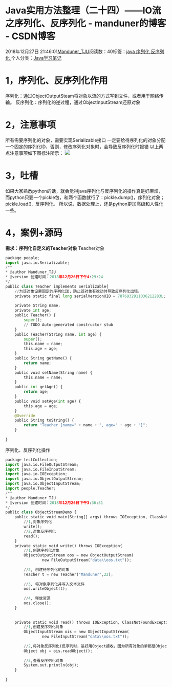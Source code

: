 
# Java实用方法整理（二十四）——IO流之序列化、反序列化 - manduner的博客 - CSDN博客


2018年12月27日 21:46:01[Manduner_TJU](https://me.csdn.net/manduner)阅读数：40标签：[java																](https://so.csdn.net/so/search/s.do?q=java&t=blog)[序列化																](https://so.csdn.net/so/search/s.do?q=序列化&t=blog)[反序列化																](https://so.csdn.net/so/search/s.do?q=反序列化&t=blog)[
							](https://so.csdn.net/so/search/s.do?q=序列化&t=blog)[
																					](https://so.csdn.net/so/search/s.do?q=java&t=blog)个人分类：[Java学习笔记																](https://blog.csdn.net/manduner/article/category/7486695)
[
																								](https://so.csdn.net/so/search/s.do?q=java&t=blog)


# 1，序列化、反序列化作用
序列化：通过ObjectOutputSteam将对象以流的方式写到文件，或者用于网络传输。
反序列化：序列化的逆过程，通过ObjectInputStream还原对象
# 2，注意事项
所有需要序列化的对象，需要实现Serializable接口
一定要给待序列化的对象分配一个固定的序列化ID，否则，修改序列化对象时，会导致反序列化时报错
以上两点注意事项如下图标注所示：
![](https://img-blog.csdnimg.cn/20181227213703363.png?x-oss-process=image/watermark,type_ZmFuZ3poZW5naGVpdGk,shadow_10,text_aHR0cHM6Ly9ibG9nLmNzZG4ubmV0L21hbmR1bmVy,size_16,color_FFFFFF,t_70)
# 3，吐槽
如果大家熟悉python的话，就会觉得java序列化与反序列化的操作真是好麻烦，而python只要一个pickle包，和两个函数就行了：pickle.dump()，序列化对象；pickle.load(),  反序列化。 所以说，数据处理上，还是python更加高级和人性化一些。
# 4，案例+源码
**需求：序列化自定义的Teacher对象**
Teacher对象
```python
package people;
import java.io.Serializable;
/**
* @author Manduner_TJU
* @version 创建时间：2018年12月26日下午4:29:24
*/
public class Teacher implements Serializable{
	//为该对象设置固定的序列化ID，防止该对象有改动时导致反序列化出错。
	private static final long serialVersionUID = 7876932911036212283L;
	
	private String name;
	private int age;
	public Teacher() {
		super();
		// TODO Auto-generated constructor stub
	}
	public Teacher(String name, int age) {
		super();
		this.name = name;
		this.age = age;
	}
	public String getName() {
		return name;
	}
	public void setName(String name) {
		this.name = name;
	}
	public int getAge() {
		return age;
	}
	public void setAge(int age) {
		this.age = age;
	}
	@Override
	public String toString() {
		return "Teacher [name=" + name + ", age=" + age + "]";
	}
	
}
```
序列化、反序列化操作
```python
package testCollection;
import java.io.FileOutputStream;
import java.io.FileInputStream;
import java.io.IOException;
import java.io.ObjectOutputStream;
import java.io.ObjectInputStream;
import people.Teacher;
/**
* @author Manduner_TJU
* @version 创建时间：2018年12月26日下午3:36:51
*/
public class ObjectStreamDemo {
	public static void main(String[] args) throws IOException, ClassNotFoundException{
		//1,对象序列化
		write();
		//2,对象反序列化
		read();
	}
	private static void write() throws IOException{
		//1,创建序列化对象
		ObjectOutputStream oos = new ObjectOutputStream(
				new FileOutputStream("data\\oos.txt"));
		
		//2, 创建待序列化的对象
		Teacher t = new Teacher("Manduner",22);
		
		//3, 将对象序列化并写入文本文件
		oos.writeObject(t);
		
		//4, 释放资源
		oos.close();
	}
	
	
	private static void read() throws IOException, ClassNotFoundException {
		//1,创建反序列化对象
		ObjectInputStream ois = new ObjectInputStream(
				new FileInputStream("data\\oos.txt"));
		
		//2,将对象反序列化(反序列时，最好用Object接收，因为所有对象的爹都是Object)
		Object obj = ois.readObject();
		
		//3,查看反序列化对象
		System.out.println(obj);
	}	
	
}
```


